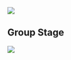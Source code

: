 ![](https://github.com/MrFahad/FIFA-WorldCup-22-Analysis/Header.png)

## Group Stage

![](https://ars.els-cdn.com/content/image/Header.png)
